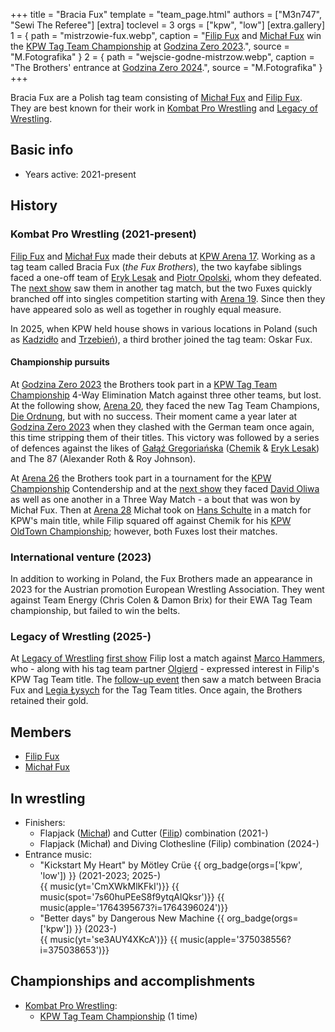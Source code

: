 +++
title = "Bracia Fux"
template = "team_page.html"
authors = ["M3n747", "Sewi The Referee"]
[extra]
toclevel = 3
orgs = ["kpw", "low"]
[extra.gallery]
1 = { path = "mistrzowie-fux.webp", caption = "[Filip Fux](@/w/filip-fux.md) and [Michał Fux](@/w/michal-fux.md) win the [KPW Tag Team Championship](@/c/kpw-tag-team-championship.md) at [Godzina Zero 2023](@/e/kpw/2023-08-18-kpw-godzina-zero-2023.md).", source = "M.Fotografika" }
2 = { path = "wejscie-godne-mistrzow.webp", caption = "The Brothers' entrance at [Godzina Zero 2024](@/e/kpw/2024-09-07-kpw-godzina-zero-2024.md).", source = "M.Fotografika" }
+++

Bracia Fux are a Polish tag team consisting of [Michał Fux](@/w/michal-fux.md) and [Filip Fux](@/w/filip-fux.md). They are best known for their work in [Kombat Pro Wrestling](@/o/kpw.md) and [Legacy of Wrestling](@/o/low.md).

## Basic info

* Years active: 2021-present

## History

### Kombat Pro Wrestling (2021-present)

[Filip Fux](@/w/filip-fux.md) and [Michał Fux](@/w/michal-fux.md) made their debuts at [KPW Arena 17](@/e/kpw/2021-08-21-kpw-arena-17.md). Working as a tag team called Bracia Fux (_the Fux Brothers_), the two kayfabe siblings faced a one-off team of [Eryk Lesak](@/w/eryk-lesak.md) and [Piotr Opolski](@/w/piotr-opolski.md), whom they defeated. The [next show](@/e/kpw/2022-03-18-kpw-arena-18.md) saw them in another tag match, but the two Fuxes quickly branched off into singles competition starting with [Arena 19](@/e/kpw/2022-06-10-kpw-arena-19.md). Since then they have appeared solo as well as together in roughly equal measure.

In 2025, when KPW held house shows in various locations in Poland (such as [Kadzidło](@/e/kpw/2025-09-06-kpw-kadzidlo.md) and [Trzebień](@/e/kpw/2025-09-13-kpw-talon-smackdown.md)), a third brother joined the tag team: Oskar Fux.

#### Championship pursuits

At [Godzina Zero 2023](@/e/kpw/2023-08-18-kpw-godzina-zero-2023.md) the Brothers took part in a [KPW Tag Team Championship](@/c/kpw-tag-team-championship.md) 4-Way Elimination Match against three other teams, but lost. At the following show, [Arena 20](@/e/kpw/2022-12-16-kpw-arena-20.md), they faced the new Tag Team Champions, [Die Ordnung](@/tt/die-ordnung.md), but with no success. Their moment came a year later at [Godzina Zero 2023](@/e/kpw/2023-08-18-kpw-godzina-zero-2023.md) when they clashed with the German team once again, this time stripping them of their titles. This victory was followed by a series of defences against the likes of [Gałąź Gregoriańska](@/tt/galaz-gregorianska.md) ([Chemik](@/w/chemik.md)&nbsp;& [Eryk Lesak](@/w/eryk-lesak.md)) and The 87 (Alexander Roth & Roy Johnson).

At [Arena 26](@/e/kpw/2024-11-15-kpw-arena-26.md) the Brothers took part in a tournament for the [KPW Championship](@/c/kpw-championship.md) Contendership and at the [next show](@/e/kpw/2025-01-24-kpw-arena-27.md) they faced [David Oliwa](@/w/david-oliwa.md) as well as one another in a Three Way Match - a bout that was won by Michał Fux. Then at [Arena 28](@/e/kpw/2025-04-11-kpw-arena-28.md) Michał took on [Hans Schulte](@/w/hans-schulte.md) in a match for KPW's main title, while Filip squared off against Chemik for his [KPW OldTown Championship](@/c/kpw-old-town-championship.md); however, both Fuxes lost their matches.

### International venture (2023)

In addition to working in Poland, the Fux Brothers made an appearance in 2023 for the Austrian promotion European Wrestling Association. They went against Team Energy (Chris Colen & Damon Brix) for their EWA Tag Team championship, but failed to win the belts. 

### Legacy of Wrestling (2025-)

At [Legacy of Wrestling](@/o/low.md) [first show](@/e/low/2024-12-01-low-1.md) Filip lost a match against [Marco Hammers](@/w/marco-hammers.md), who - along with his tag team partner [Olgierd](@/w/olgierd.md) - expressed interest in Filip's KPW Tag Team title. The [follow-up event](@/e/low/2025-04-06-low-2.md) then saw a match between Bracia Fux and [Legia Łysych](@/tt/legia-lysych.md) for the Tag Team titles. Once again, the Brothers retained their gold.

## Members
* [Filip Fux](@/w/filip-fux.md)
* [Michał Fux](@/w/michal-fux.md)

## In wrestling

* Finishers:
  - Flapjack ([Michał](@/w/michal-fux.md)) and Cutter ([Filip](@/w/filip-fux.md)) combination (2021-)
  - Flapjack (Michał) and Diving Clothesline (Filip) combination (2024-)
* Entrance music:
  - "Kickstart My Heart" by Mötley Crüe
 {{ org_badge(orgs=['kpw', 'low']) }} (2021-2023; 2025-) <br>
 {{ music(yt='CmXWkMlKFkI')}}
 {{ music(spot='7s60huPEeS8f9ytqAlQksr')}}
 {{ music(apple='1764395673?i=1764396024')}}
  - "Better days" by Dangerous New Machine
 {{ org_badge(orgs=['kpw']) }} (2023-)<br>
 {{ music(yt='se3AUY4XKcA')}}
 {{ music(apple='375038556?i=375038653')}}

## Championships and accomplishments

* [Kombat Pro Wrestling](@/o/kpw.md):
  - [KPW Tag Team Championship](@/c/kpw-tag-team-championship.md) (1 time) 
